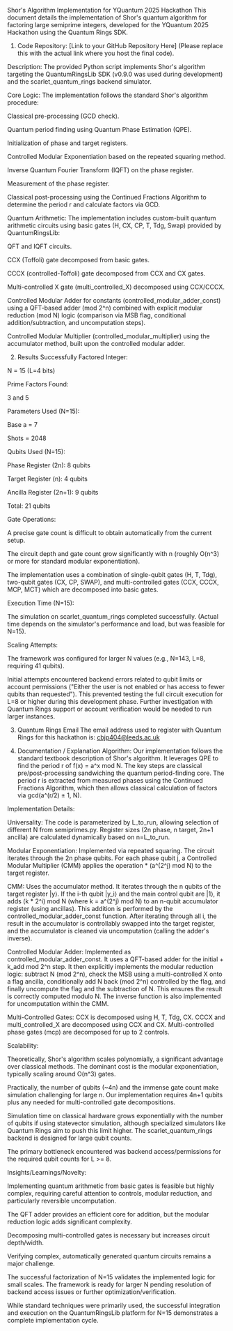 Shor's Algorithm Implementation for YQuantum 2025 Hackathon
This document details the implementation of Shor's quantum algorithm for factoring large semiprime integers, developed for the YQuantum 2025 Hackathon using the Quantum Rings SDK.

1. Code
Repository: [Link to your GitHub Repository Here] (Please replace this with the actual link where you host the final code).

Description: The provided Python script implements Shor's algorithm targeting the QuantumRingsLib SDK (v0.9.0 was used during development) and the scarlet_quantum_rings backend simulator.

Core Logic: The implementation follows the standard Shor's algorithm procedure:

Classical pre-processing (GCD check).

Quantum period finding using Quantum Phase Estimation (QPE).

Initialization of phase and target registers.

Controlled Modular Exponentiation based on the repeated squaring method.

Inverse Quantum Fourier Transform (IQFT) on the phase register.

Measurement of the phase register.

Classical post-processing using the Continued Fractions Algorithm to determine the period r and calculate factors via GCD.

Quantum Arithmetic: The implementation includes custom-built quantum arithmetic circuits using basic gates (H, CX, CP, T, Tdg, Swap) provided by QuantumRingsLib:

QFT and IQFT circuits.

CCX (Toffoli) gate decomposed from basic gates.

CCCX (controlled-Toffoli) gate decomposed from CCX and CX gates.

Multi-controlled X gate (multi_controlled_X) decomposed using CCX/CCCX.

Controlled Modular Adder for constants (controlled_modular_adder_const) using a QFT-based adder (mod 2^n) combined with explicit modular reduction (mod N) logic (comparison via MSB flag, conditional addition/subtraction, and uncomputation steps).

Controlled Modular Multiplier (controlled_modular_multiplier) using the accumulator method, built upon the controlled modular adder.

2. Results
Successfully Factored Integer:

N = 15 (L=4 bits)

Prime Factors Found:

3 and 5

Parameters Used (N=15):

Base a = 7

Shots = 2048

Qubits Used (N=15):

Phase Register (2n): 8 qubits

Target Register (n): 4 qubits

Ancilla Register (2n+1): 9 qubits

Total: 21 qubits

Gate Operations:

A precise gate count is difficult to obtain automatically from the current setup.

The circuit depth and gate count grow significantly with n (roughly O(n^3) or more for standard modular exponentiation).

The implementation uses a combination of single-qubit gates (H, T, Tdg), two-qubit gates (CX, CP, SWAP), and multi-controlled gates (CCX, CCCX, MCP, MCT) which are decomposed into basic gates.

Execution Time (N=15):

The simulation on scarlet_quantum_rings completed successfully. (Actual time depends on the simulator's performance and load, but was feasible for N=15).

Scaling Attempts:

The framework was configured for larger N values (e.g., N=143, L=8, requiring 41 qubits).

Initial attempts encountered backend errors related to qubit limits or account permissions ("Either the user is not enabled or has access to fewer qubits than requested"). This prevented testing the full circuit execution for L=8 or higher during this development phase. Further investigation with Quantum Rings support or account verification would be needed to run larger instances.

3. Quantum Rings Email
The email address used to register with Quantum Rings for this hackathon is: cbjp404@leeds.ac.uk

4. Documentation / Explanation
Algorithm: Our implementation follows the standard textbook description of Shor's algorithm. It leverages QPE to find the period r of f(x) = a^x mod N. The key steps are classical pre/post-processing sandwiching the quantum period-finding core. The period r is extracted from measured phases using the Continued Fractions Algorithm, which then allows classical calculation of factors via gcd(a^(r/2) ± 1, N).

Implementation Details:

Universality: The code is parameterized by L_to_run, allowing selection of different N from semiprimes.py. Register sizes (2n phase, n target, 2n+1 ancilla) are calculated dynamically based on n=L_to_run.

Modular Exponentiation: Implemented via repeated squaring. The circuit iterates through the 2n phase qubits. For each phase qubit j, a Controlled Modular Multiplier (CMM) applies the operation * (a^(2^j) mod N) to the target register.

CMM: Uses the accumulator method. It iterates through the n qubits of the target register |y⟩. If the i-th qubit |y_i⟩ and the main control qubit are |1⟩, it adds (k * 2^i) mod N (where k = a^(2^j) mod N) to an n-qubit accumulator register (using ancillas). This addition is performed by the controlled_modular_adder_const function. After iterating through all i, the result in the accumulator is controllably swapped into the target register, and the accumulator is cleaned via uncomputation (calling the adder's inverse).

Controlled Modular Adder: Implemented as controlled_modular_adder_const. It uses a QFT-based adder for the initial + k_add mod 2^n step. It then explicitly implements the modular reduction logic: subtract N (mod 2^n), check the MSB using a multi-controlled X onto a flag ancilla, conditionally add N back (mod 2^n) controlled by the flag, and finally uncompute the flag and the subtraction of N. This ensures the result is correctly computed modulo N. The inverse function is also implemented for uncomputation within the CMM.

Multi-Controlled Gates: CCX is decomposed using H, T, Tdg, CX. CCCX and multi_controlled_X are decomposed using CCX and CX. Multi-controlled phase gates (mcp) are decomposed for up to 2 controls.

Scalability:

Theoretically, Shor's algorithm scales polynomially, a significant advantage over classical methods. The dominant cost is the modular exponentiation, typically scaling around O(n^3) gates.

Practically, the number of qubits (~4n) and the immense gate count make simulation challenging for large n. Our implementation requires 4n+1 qubits plus any needed for multi-controlled gate decompositions.

Simulation time on classical hardware grows exponentially with the number of qubits if using statevector simulation, although specialized simulators like Quantum Rings aim to push this limit higher. The scarlet_quantum_rings backend is designed for large qubit counts.

The primary bottleneck encountered was backend access/permissions for the required qubit counts for L >= 8.

Insights/Learnings/Novelty:

Implementing quantum arithmetic from basic gates is feasible but highly complex, requiring careful attention to controls, modular reduction, and particularly reversible uncomputation.

The QFT adder provides an efficient core for addition, but the modular reduction logic adds significant complexity.

Decomposing multi-controlled gates is necessary but increases circuit depth/width.

Verifying complex, automatically generated quantum circuits remains a major challenge.

The successful factorization of N=15 validates the implemented logic for small scales. The framework is ready for larger N pending resolution of backend access issues or further optimization/verification.

While standard techniques were primarily used, the successful integration and execution on the QuantumRingsLib platform for N=15 demonstrates a complete implementation cycle.
